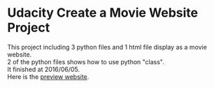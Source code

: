 <html>
<h1>
Udacity Create a Movie Website Project</h1>
<p>This project including 3 python files and 1 html file display as a movie website.<br>
2 of the python files shows how to use python "class".<br>
It finished at 2016/06/05.<br>
Here is the <a href=https://htmlpreview.github.io/?https://github.com/vcve/Create-a-Movie-Website/blob/master/fresh_tomatoes.html>preview website</a>.
</p>
</html>
